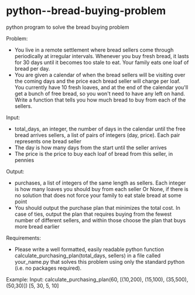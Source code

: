 # python--bread-buying-problem
python program to solve the bread buying problem


Problem:
- You live in a remote settlement where bread sellers come through periodically at irregular intervals. Whenever you buy fresh bread, it lasts for 30 days until it becomes too stale to eat. Your family eats one loaf of bread per day.
- You are given a calendar of when the bread sellers will be visiting over the coming days and the price each bread seller will charge per loaf. You currently have 10 fresh loaves, and at the end of the calendar you'll get a bunch of free bread, so you won't need to have any left on hand. Write a function that tells you how much bread to buy from each of the sellers.


Input:
- total_days, an integer, the number of days in the calendar until the free bread arrives sellers, a list of pairs of integers (day, price). Each pair represents one bread seller
- The day is how many days from the start until the seller arrives
- The price is the price to buy each loaf of bread from this seller, in pennies


Output:
- purchases, a list of integers of the same length as sellers. Each integer is how many loaves you should buy from each seller
Or None, if there is no solution that does not force your family to eat stale bread at some point
- You should output the purchase plan that minimizes the total cost. In case of ties, output the plan that requires buying from the fewest number of different sellers, and within those choose the plan that buys more bread earlier


Requirements:
- Please write a well formatted, easily readable python function calculate_purchasing_plan(total_days, sellers) in a file called your_name.py that solves this problem using only the standard python (i.e. no packages required).

Example:
Input:  calculate_purchasing_plan(60, [(10,200), (15,100), (35,500), (50,30)]) [5, 30, 5, 10]
